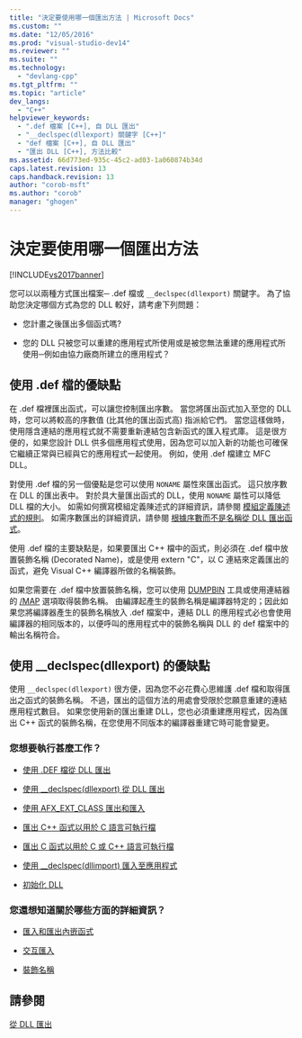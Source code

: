 ```yaml
---
title: "決定要使用哪一個匯出方法 | Microsoft Docs"
ms.custom: ""
ms.date: "12/05/2016"
ms.prod: "visual-studio-dev14"
ms.reviewer: ""
ms.suite: ""
ms.technology: 
  - "devlang-cpp"
ms.tgt_pltfrm: ""
ms.topic: "article"
dev_langs: 
  - "C++"
helpviewer_keywords: 
  - ".def 檔案 [C++], 自 DLL 匯出"
  - "__declspec(dllexport) 關鍵字 [C++]"
  - "def 檔案 [C++], 自 DLL 匯出"
  - "匯出 DLL [C++], 方法比較"
ms.assetid: 66d773ed-935c-45c2-ad03-1a060874b34d
caps.latest.revision: 13
caps.handback.revision: 13
author: "corob-msft"
ms.author: "corob"
manager: "ghogen"
---
```

# 決定要使用哪一個匯出方法
[!INCLUDE[vs2017banner](../assembler/inline/includes/vs2017banner.md)]

您可以以兩種方式匯出檔案─ .def 檔或 `__declspec(dllexport)` 關鍵字。  為了協助您決定哪個方式為您的 DLL 較好，請考慮下列問題：  
  
-   您計畫之後匯出多個函式嗎?  
  
-   您的 DLL 只被您可以重建的應用程式所使用或是被您無法重建的應用程式所使用─例如由協力廠商所建立的應用程式？  
  
## 使用 .def 檔的優缺點  
 在 .def 檔裡匯出函式，可以讓您控制匯出序數。  當您將匯出函式加入至您的 DLL 時，您可以將較高的序數值 \(比其他的匯出函式高\) 指派給它們。  當您這樣做時，使用隱含連結的應用程式就不需要重新連結包含新函式的匯入程式庫。  這是很方便的，如果您設計 DLL 供多個應用程式使用，因為您可以加入新的功能也可確保它繼續正常與已經與它的應用程式一起使用。  例如，使用 .def 檔建立 MFC DLL。  
  
 對使用 .def 檔的另一個優點是您可以使用 `NONAME` 屬性來匯出函式。  這只放序數在 DLL 的匯出表中。  對於具大量匯出函式的 DLL，使用 `NONAME` 屬性可以降低 DLL 檔的大小。  如需如何撰寫模組定義陳述式的詳細資訊，請參閱 [模組定義陳述式的規則](../build/reference/rules-for-module-definition-statements.md)。  如需序數匯出的詳細資訊，請參閱 [根據序數而不是名稱從 DLL 匯出函式](../build/exporting-functions-from-a-dll-by-ordinal-rather-than-by-name.md)。  
  
 使用 .def 檔的主要缺點是，如果要匯出 C\+\+ 檔中的函式，則必須在 .def 檔中放置裝飾名稱 \(Decorated Name\)，或是使用 extern "C"，以 C 連結來定義匯出的函式，避免 Visual C\+\+ 編譯器所做的名稱裝飾。  
  
 如果您需要在 .def 檔中放置裝飾名稱，您可以使用 [DUMPBIN](../build/reference/dumpbin-reference.md) 工具或使用連結器的 [\/MAP](../build/reference/map-generate-mapfile.md) 選項取得裝飾名稱。  由編譯起產生的裝飾名稱是編譯器特定的；因此如果您將編譯器產生的裝飾名稱放入 .def 檔案中，連結 DLL 的應用程式必也會使用編譯器的相同版本的，以便呼叫的應用程式中的裝飾名稱與 DLL 的 def 檔案中的輸出名稱符合。  
  
## 使用 \_\_declspec\(dllexport\) 的優缺點  
 使用 `__declspec(dllexport)` 很方便，因為您不必花費心思維護 .def 檔和取得匯出之函式的裝飾名稱。  不過，匯出的這個方法的用處會受限於您願意重建的連結應用程式數目。  如果您使用新的匯出重建 DLL，您也必須重建應用程式，因為匯出 C\+\+ 函式的裝飾名稱，在您使用不同版本的編譯器重建它時可能會變更。  
  
### 您想要執行甚麼工作？  
  
-   [使用 .DEF 檔從 DLL 匯出](../build/exporting-from-a-dll-using-def-files.md)  
  
-   [使用 \_\_declspec\(dllexport\) 從 DLL 匯出](../build/exporting-from-a-dll-using-declspec-dllexport.md)  
  
-   [使用 AFX\_EXT\_CLASS 匯出和匯入](../build/exporting-and-importing-using-afx-ext-class.md)  
  
-   [匯出 C\+\+ 函式以用於 C 語言可執行檔](../build/exporting-cpp-functions-for-use-in-c-language-executables.md)  
  
-   [匯出 C 函式以用於 C 或 C\+\+ 語言可執行檔](../build/exporting-c-functions-for-use-in-c-or-cpp-language-executables.md)  
  
-   [使用 \_\_declspec\(dllimport\) 匯入至應用程式](../build/importing-into-an-application-using-declspec-dllimport.md)  
  
-   [初始化 DLL](../build/initializing-a-dll.md)  
  
### 您還想知道關於哪些方面的詳細資訊？  
  
-   [匯入和匯出內嵌函式](../build/importing-and-exporting-inline-functions.md)  
  
-   [交互匯入](../build/mutual-imports.md)  
  
-   [裝飾名稱](../build/reference/decorated-names.md)  
  
## 請參閱  
 [從 DLL 匯出](../build/exporting-from-a-dll.md)